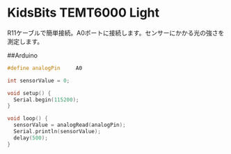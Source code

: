 # KidsBits TEMT6000 Light

R11ケーブルで簡単接続。A0ポートに接続します。センサーにかかる光の強さを測定します。


##Arduino

```cpp
#define analogPin     A0

int sensorValue = 0;

void setup() {
  Serial.begin(115200);
}

void loop() {
  sensorValue = analogRead(analogPin);
  Serial.println(sensorValue);
  delay(500);
}


```
